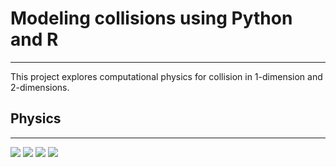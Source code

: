 # Modeling collisions using Python and R 
---
This project explores computational physics for collision in 1-dimension 
and 2-dimensions.

## Physics
---
<img src="https://render.githubusercontent.com/render/math?math=F_k=\mu_s\times N">
<img src="https://render.githubusercontent.com/render/math?math=N=m\times g">
<img src="https://render.githubusercontent.com/render/math?math=\triangle P=P_f-P_o">
<img src="https://render.githubusercontent.com/render/math?math=P=\sum_{i=1}^n m_iv_i$$$$\sum_{i=1}^n m_i v_{i, o}=\sum_{i=1}^n m_i v_{i, f}">

